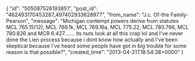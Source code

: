  {
   "id": "505087526193851",
   "post_id": "462493170453287_497402933628977",
   "from_name": "J.c. Of-the Family-Pearson",
   "message": "Michigan contempt powers derive from statutes MCL 765.15(12), MCL 769.1k, MCL 769.16a, MCL 775.22, MCL 780.766, MCL 780.826 and MCR 6.427....... its nuts look at all this crap lol and I've never done the Lien process because i dont know how actually and I've been skeptical because I've heard some people have got in big trouble for some reason is that possible?",
   "created_time": "2013-04-21T18:54:38+0000"
 }
